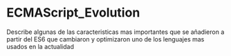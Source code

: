 # ECMAScript_Evolution
Describe algunas de las caracteristicas mas importantes que se añadieron a partir del ES6 que cambiaron y optimizaron uno de los lenguajes mas usados en la actualidad
